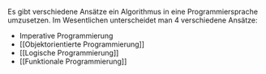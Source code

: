 Es gibt verschiedene Ansätze ein Algorithmus in eine Programmiersprache umzusetzen. Im Wesentlichen unterscheidet man 4 verschiedene Ansätze:

- Imperative Programmierung
- [[Objektorientierte Programmierung]]
- [[Logische Programmierung]]
- [[Funktionale Programmierung]]
